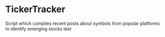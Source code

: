 # TickerTracker
Script which compiles recent posts about symbols from popular platforms to identify emerging stocks
test
